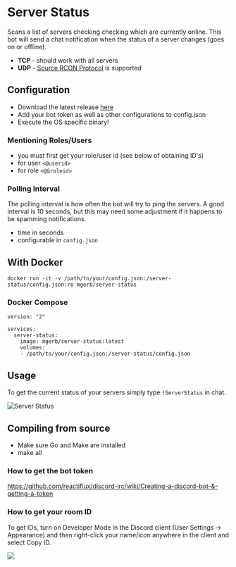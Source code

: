 # Server Status
Scans a list of servers checking checking which are currently online.
This bot will send a chat notification when the status of a server changes (goes on or offline).

- **TCP** - should work with all servers
- **UDP** - [Source RCON Protocol](https://developer.valvesoftware.com/wiki/Source_RCON_Protocol) is supported

## Configuration
- Download the latest release [here](https://github.com/mgerb/ServerStatus/releases)
- Add your bot token as well as other configurations to config.json
- Execute the OS specific binary!

### Mentioning Roles/Users
- you must first get your role/user id (see below of obtaining ID's)
- for user `<@userid>`
- for role `<@&roleid>`

### Polling Interval
The polling interval is how often the bot will try to ping the servers.
A good interval is 10 seconds, but this may need some adjustment if
it happens to be spamming notifications.

- time in seconds
- configurable in `config.json`

## With Docker

```
docker run -it -v /path/to/your/config.json:/server-status/config.json:ro mgerb/server-status
```

### Docker Compose

```
version: "2"

services:
  server-status:
    image: mgerb/server-status:latest
    volumes:
    - /path/to/your/config.json:/server-status/config.json
```

## Usage
To get the current status of your servers simply type `!ServerStatus` in chat.

![Server Status](https://i.imgur.com/ZzQSBJp.png)

## Compiling from source
- Make sure Go and Make are installed
- make all

### How to get the bot token
https://github.com/reactiflux/discord-irc/wiki/Creating-a-discord-bot-&-getting-a-token

### How to get your room ID
To get IDs, turn on Developer Mode in the Discord client (User Settings -> Appearance) and then right-click your name/icon anywhere in the client and select Copy ID.

<img src="https://camo.githubusercontent.com/9f759ec8b45a6e9dd2242bc64c82897c74f84a25/687474703a2f2f692e696d6775722e636f6d2f47684b70424d512e676966"/>

